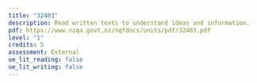 ```yaml
---
title: "32403"
description: Read written texts to understand ideas and information.
pdf: https://www.nzqa.govt.nz/nqfdocs/units/pdf/32403.pdf
level: "1"
credits: 5
assessment: External
ue_lit_reading: false
ue_lit_writing: false
---
```

